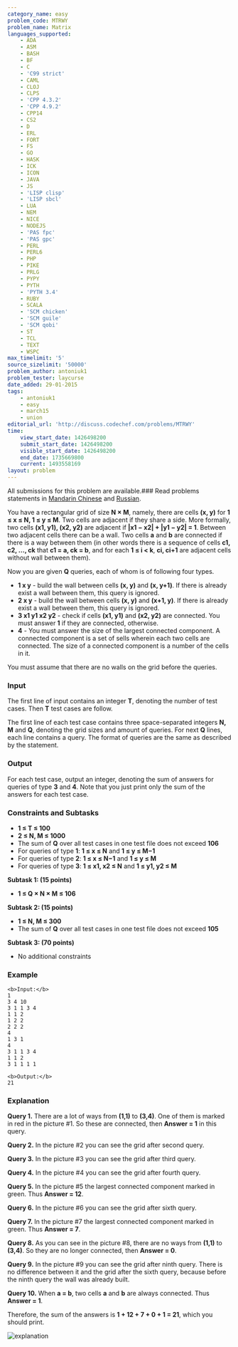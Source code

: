 ```yaml
---
category_name: easy
problem_code: MTRWY
problem_name: Matrix
languages_supported:
    - ADA
    - ASM
    - BASH
    - BF
    - C
    - 'C99 strict'
    - CAML
    - CLOJ
    - CLPS
    - 'CPP 4.3.2'
    - 'CPP 4.9.2'
    - CPP14
    - CS2
    - D
    - ERL
    - FORT
    - FS
    - GO
    - HASK
    - ICK
    - ICON
    - JAVA
    - JS
    - 'LISP clisp'
    - 'LISP sbcl'
    - LUA
    - NEM
    - NICE
    - NODEJS
    - 'PAS fpc'
    - 'PAS gpc'
    - PERL
    - PERL6
    - PHP
    - PIKE
    - PRLG
    - PYPY
    - PYTH
    - 'PYTH 3.4'
    - RUBY
    - SCALA
    - 'SCM chicken'
    - 'SCM guile'
    - 'SCM qobi'
    - ST
    - TCL
    - TEXT
    - WSPC
max_timelimit: '5'
source_sizelimit: '50000'
problem_author: antoniuk1
problem_tester: laycurse
date_added: 29-01-2015
tags:
    - antoniuk1
    - easy
    - march15
    - union
editorial_url: 'http://discuss.codechef.com/problems/MTRWY'
time:
    view_start_date: 1426498200
    submit_start_date: 1426498200
    visible_start_date: 1426498200
    end_date: 1735669800
    current: 1493558169
layout: problem
---
```

All submissions for this problem are available.###  Read problems statements in [Mandarin Chinese](http://www.codechef.com/download/translated/MARCH15/mandarin/MTRWY.pdf) and [Russian](http://www.codechef.com/download/translated/MARCH15/russian/MTRWY.pdf).

You have a rectangular grid of size **N × M**, namely, there are cells **(x, y)** for **1 ≤ x ≤ N, 1 ≤ y ≤ M**. Two cells are adjacent if they share a side. More formally, two cells **(x1, y1), (x2, y2)** are adjacent if **|x1 − x2| + |y1 − y2| = 1**. Between two adjacent cells there can be a wall. Two cells **a** and **b** are connected if there is a way between them (in other words there is a sequence of cells **c1, c2, ..., ck** that **c1 = a, ck = b**, and for each **1 ≤ i < k**, **ci, ci+1** are adjacent cells without wall between them).

Now you are given **Q** queries, each of whom is of following four types.

- **1 x y** - build the wall between cells **(x, y)** and **(x, y+1)**. If there is already exist a wall between them, this query is ignored.
- **2 x y** - build the wall between cells **(x, y)** and **(x+1, y)**. If there is already exist a wall between them, this query is ignored.
- **3 x1 y1 x2 y2** - check if cells **(x1, y1)** and **(x2, y2)** are connected. You must answer **1** if they are connected,  otherwise.
- **4** - You must answer the size of the largest connected component. A connected component is a set of sells wherein each two cells are connected. The size of a connected component is a number of the cells in it.

You must assume that there are no walls on the grid before the queries.

### Input

The first line of input contains an integer **T**, denoting the number of test cases. Then **T** test cases are follow.

The first line of each test case contains three space-separated integers **N, M** and **Q**, denoting the grid sizes and amount of queries. For next **Q** lines, each line contains a query. The format of queries are the same as described by the statement.

### Output

For each test case, output an integer, denoting the sum of answers for queries of type **3** and **4**. Note that you just print only the sum of the answers for each test case.

### Constraints and Subtasks

- **1 ≤ T ≤ 100**
- **2 ≤ N, M ≤ 1000**
- The sum of **Q** over all test cases in one test file does not exceed **106**
- For queries of type **1**: **1 ≤ x ≤ N** and **1 ≤ y ≤ M−1**
- For queries of type **2**: **1 ≤ x ≤ N−1** and **1 ≤ y ≤ M**
- For queries of type **3**: **1 ≤ x1, x2 ≤ N** and **1 ≤ y1, y2 ≤ M**

**Subtask 1: (15 points)**

- **1 ≤ Q × N × M ≤ 106**

**Subtask 2: (15 points)**

- **1 ≤ N, M ≤ 300**
- The sum of **Q** over all test cases in one test file does not exceed **105**

**Subtask 3: (70 points)**

- No additional constraints

### Example

```
<b>Input:</b>
1
3 4 10
3 1 1 3 4
1 1 2
1 2 2
2 2 2
4
1 3 1
4
3 1 1 3 4
1 1 2
3 1 1 1 1

<b>Output:</b>
21

```
### Explanation

**Query 1.** There are a lot of ways from **(1,1)** to **(3,4)**. One of them is marked in red in the picture #1. So these are connected, then **Answer = 1** in this query.

**Query 2.** In the picture #2 you can see the grid after second query.

**Query 3.** In the picture #3 you can see the grid after third query.

**Query 4.** In the picture #4 you can see the grid after fourth query.

**Query 5.** In the picture #5 the largest connected component marked in green. Thus **Answer = 12**.

**Query 6.** In the picture #6 you can see the grid after sixth query.

**Query 7.** In the picture #7 the largest connected component marked in green. Thus **Answer = 7**.

**Query 8.** As you can see in the picture #8, there are no ways from **(1,1)** to **(3,4)**. So they are no longer connected, then **Answer = 0**.

**Query 9.** In the picture #9 you can see the grid after ninth query. There is no difference between it and the grid after the sixth query, because before the ninth query the wall was already built.

**Query 10.** When **a = b**, two cells **a** and **b** are always connected. Thus **Answer = 1**.

Therefore, the sum of the answers is **1 + 12 + 7 + 0 + 1 = 21**, which you should print.

![explanation](/download/extimages/bec647a1cb00760db4257697e654151e.png)